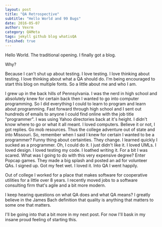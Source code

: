 ```yaml
---
layout: post
title: "QA Retrospective"
subtitle: "Hello World and 99 Bugs"
date: 2016-05-07
author: Vexrm
category: QAMeta
tags: jekyll github blog whatisQA
finished: true
---
```


Hello World. The traditional opening. I finally got a blog.

Why?

Because I can't shut up about testing. I love testing. I love thinking about testing. I love thinking about what a QA should do. I'm being encouraged to start this blog on multiple fonts. So a little about me and who I am.

I grew up in the back hills of Pennsylvania. I was the nerd in high school and absolutely knew for certain back then I wanted to go into computer programming. So I did everything I could to learn to program and learn about programming.
Fast forward through high school and I sent out hundreds of emails to anyone I could find online with the job title "programmer". I was using Yahoo directories back at it's height. I didn't know where to go or what it all meant. I loved computers. Believe it or not, I got replies. Go mob resources. Thus the college adventure out of state and into Missouri.
So, remember when I said I knew for certain I wanted to be a programmer? Funny thing about certainties. They change. I learned quickly I sucked as a programmer. Oh, I could do it. I just didn't like it. I loved UMLs. I loved design. I loved testing my code. I loathed writing it. For a bit I was scared. What was I going to do with this very expensive degree?
Enter Popcap games. They made a big splash and posted an ad for volunteer QAs. I signed up. Got my feet wet. I loved it. Into QA I went happily.

Out of college I worked for a place that makes software for cooperative utilities for a little over 8 years. I recently moved jobs to a software consulting firm that's agile and a bit more modern.

I keep hearing questions on what QA does and what QA means? I greatly believe in the James Bach definition that quality is anything that matters to some one that matters. 

I'll be going into that a bit more in my next post. For now I'll bask in my insane proud feeling of starting this.
